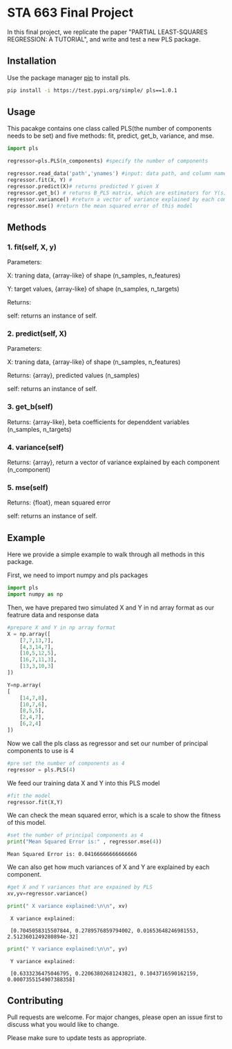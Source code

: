 
# STA 663 Final Project

In this final project, we replicate the paper "PARTIAL LEAST-SQUARES REGRESSION: A TUTORIAL", and write and test a new PLS package. 

## Installation

Use the package manager [pip](https://pip.pypa.io/en/stable/) to install pls.

```bash
pip install -i https://test.pypi.org/simple/ pls==1.0.1
```
## Usage
This pacakge contains one class called PLS(the number of components needs to be set) and five methods: fit, predict, get_b, variance, and mse.


```python
import pls

regressor=pls.PLS(n_components) #specify the number of components

regressor.read_data('path','ynames') #input: data path, and column names for Y; output: prepared data (X and Y) for regression
regressor.fit(X, Y) # 
regressor.predict(X)# returns predicted Y given X 
regressor.get_b() # returns B_PLS matrix, which are estimators for Y(s)
regressor.variance() #return a vector of variance explained by each component
regressor.mse() #return the mean squared error of this model 

```

## Methods
### 1. fit(self, X, y)

Parameters:

X: traning data, {array-like} of shape (n_samples, n_features) 

Y: target values, {array-like} of shape (n_samples, n_targets) 

Returns:

self: returns an instance of self.


### 2. predict(self, X)

Parameters:

X: traning data, {array-like} of shape (n_samples, n_features) 
 
Returns:  {array}, predicted values (n_samples)

self: returns an instance of self.


### 3. get_b(self)
 
Returns:  {array-like},  beta coefficients for dependdent variables (n_samples, n_targets)


### 4. variance(self)
 
Returns:  {array},   return a vector of variance explained by each component (n_component)


### 5. mse(self)
 
Returns:  {float}, mean squared error


self: returns an instance of self.

## Example

Here we provide a simple example to walk through all methods in this package.

First, we need to import numpy and pls packages
```python
import pls
import numpy as np
```

Then, we have prepared two simulated X and Y in nd array format as our featrure data and response data
```python
#prepare X and Y in np array format 
X = np.array([
    [7,7,13,7],
    [4,3,14,7],
    [10,5,12,5],
    [16,7,11,3],
    [13,3,10,3]
])

Y=np.array(
[
    [14,7,8],
    [10,7,6],
    [8,5,5],
    [2,4,7],
    [6,2,4]
])
```

Now we call the pls class as regressor and set our number of principal components to use is 4 

```python
#pre set the number of components as 4
regressor = pls.PLS(4)
```
We feed our training data X and Y into this PLS model

```python
#fit the model
regressor.fit(X,Y)
```

We can check the mean squared error, which is a scale to show the fitness of this model.

```python
#set the number of principal components as 4
print("Mean Squared Error is:" , regressor.mse(4))
```

    Mean Squared Error is: 0.04166666666666666


We can also get how much variances of X and Y are explained by each component.


```python
#get X and Y variances that are expained by PLS
xv,yv=regressor.variance()
```


```python
print(" X variance explained:\n\n", xv)
```

     X variance explained:
    
     [0.7045058315507844, 0.2789576859794002, 0.01653648246981553, 2.5123601249280894e-32]



```python
print(" Y variance explained:\n\n", yv)
```

     Y variance explained:
    
     [0.6333236475046795, 0.22063802681243821, 0.1043716590162159, 0.0007355154907388358]



## Contributing
Pull requests are welcome. For major changes, please open an issue first to discuss what you would like to change.

Please make sure to update tests as appropriate.

